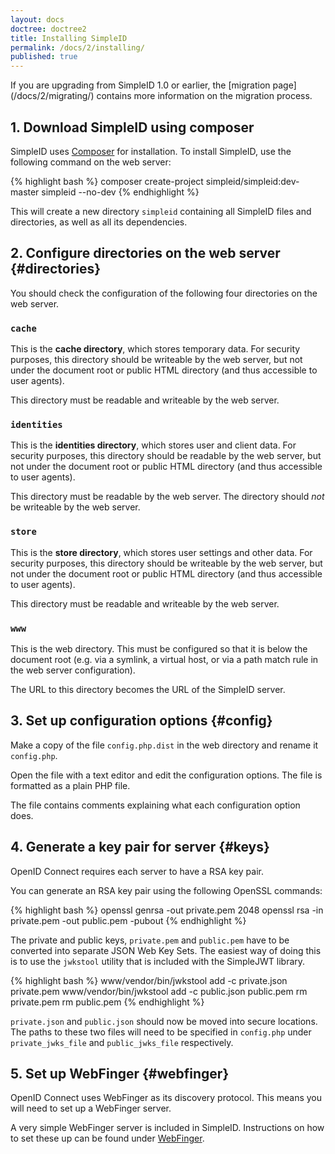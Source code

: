 ```yaml
---
layout: docs
doctree: doctree2
title: Installing SimpleID
permalink: /docs/2/installing/
published: true
---
```



<div class="note" markdown="span">If you are upgrading from SimpleID 1.0 or earlier, the [migration page](/docs/2/migrating/)
contains more information on the migration process.</div>

## 1. Download SimpleID using composer

SimpleID uses [Composer](https://getcomposer.org/) for installation.  To
install SimpleID, use the following command on the web server:

{% highlight bash %}
composer create-project simpleid/simpleid:dev-master simpleid --no-dev
{% endhighlight %}

This will create a new directory `simpleid` containing all SimpleID files
and directories, as well as all its dependencies.

## 2. Configure directories on the web server {#directories}

You should check the configuration of the following four directories 
on the web server.

### `cache`

This is the **cache directory**, which stores temporary data.  For security
purposes, this directory should be writeable by the web server, but not
under the document root or public HTML directory (and thus accessible to
user agents).

This directory must be readable and writeable by the web server.

### `identities`

This is the **identities directory**, which stores user and client data.  For
security purposes, this directory should be readable by the web server, but
not under the document root or public HTML directory (and thus accessible
to user agents).

This directory must be readable by the web server.  The directory should
*not* be writeable by the web server.

### `store`

This is the **store directory**, which stores user settings and other data.
For security purposes, this directory should be writeable by the web server,
but not under the document root or public HTML directory (and thus
accessible to user agents).

This directory must be readable and writeable by the web server.

### `www`

This is the web directory.  This must be configured so that it is below the
document root (e.g. via a symlink, a virtual host, or via a path
match rule in the web server configuration).

The URL to this directory becomes the URL of the SimpleID server.

## 3. Set up configuration options   {#config}

Make a copy of the file `config.php.dist` in the web directory and rename it
`config.php`.

Open the file with a text editor and edit the configuration options.  The file
is formatted as a plain PHP file.

The file contains comments explaining what each configuration option does.

## 4. Generate a key pair for server   {#keys}

OpenID Connect requires each server to have a RSA key pair.

You can generate an RSA key pair using the following OpenSSL commands:

{% highlight bash %}
openssl genrsa -out private.pem 2048
openssl rsa -in private.pem -out public.pem -pubout
{% endhighlight %}

The private and public keys, `private.pem` and `public.pem` have to be
converted into separate JSON Web Key Sets. The easiest way of doing this
is to use the `jwkstool` utility that is included with the SimpleJWT library.

{% highlight bash %}
www/vendor/bin/jwkstool add -c private.json private.pem
www/vendor/bin/jwkstool add -c public.json public.pem
rm private.pem
rm public.pem
{% endhighlight %}

`private.json` and `public.json` should now be moved into secure locations.
The paths to these two files will need to be specified in `config.php` under
`private_jwks_file` and `public_jwks_file` respectively.

## 5. Set up WebFinger   {#webfinger}

OpenID Connect uses WebFinger as its discovery protocol.  This means you
will need to set up a WebFinger server.

A very simple WebFinger server is included in SimpleID.  Instructions on
how to set these up can be found under [WebFinger](/docs/2/webfinger).
